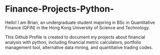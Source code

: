 # Finance-Projects-Python-

Hello! I am Brian, an undergraduate student majoring in BSc in Quantitative Finance (QFIN) in the Hong Kong University of Science and Technology.

This Github Profile is created to document my projects about financial analysis with python, including financial metric calculators, portfolio management tool, alternative data mining, and quantitative trading codes.
